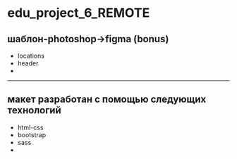 # edu_project_6_REMOTE

шаблон-photoshop->figma (bonus)
-----------------------------------------------------
- locations
- header
- 

--------------------------------------------------
макет разработан с помощью следующих технологий
-----------------------------------------------
- html-css
- bootstrap
- sass
- 
